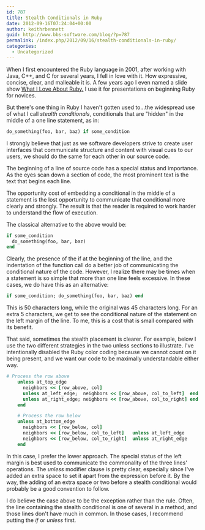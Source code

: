 ```yaml
---
id: 787
title: Stealth Conditionals in Ruby
date: 2012-09-16T07:24:04+00:00
author: keithrbennett
guid: http://www.bbs-software.com/blog/?p=787
permalink: /index.php/2012/09/16/stealth-conditionals-in-ruby/
categories:
  - Uncategorized
---
```

When I first encountered the Ruby language in 2001, after working with Java, C++, and C for several years, I fell in love with it. How expressive, concise, clear, and malleable it is. A few years ago I even named a slide show [What I Love About Ruby.](https://speakerdeck.com/u/keithrbennett/p/what-i-love-about-ruby) I use it for presentations on beginning Ruby for novices.

But there's one thing in Ruby I haven't gotten used to...the widespread use of what I call _stealth conditionals_, conditionals that are "hidden" in the middle of a one line statement, as in:

```ruby
do_something(foo, bar, baz) if some_condition
```

I strongly believe that just as we software developers strive to create user interfaces that communicate structure and content with visual cues to our users, we should do the same for each other in our source code.

The beginning of a line of source code has a special status and importance. As the eyes scan down a section of code, the most prominent text is the text that begins each line.

The opportunity cost of embedding a conditional in the middle of a statement is the lost opportunity to communicate that conditional more clearly and strongly. The result is that the reader is required to work harder to understand the flow of execution.

The classical alternative to the above would be:

```ruby
if some_condition
  do_something(foo, bar, baz)
end
```

Clearly, the presence of the if at the beginning of the line, and the indentation of the function call do a better job of communicating the conditional nature of the code. However, I realize there may be times when a statement is so simple that more than one line feels excessive. In these cases, we do have this as an alternative:

```ruby
if some_condition; do_something(foo, bar, baz) end
```

This is 50 characters long, while the original was 45 characters long. For an extra 5 characters, we get to see the conditional nature of the statement on the left margin of the line. To me, this is a cost that is small compared with its benefit.

That said, sometimes the stealth placement is clearer. For example, below I use the two different strategies in the two unless sections to illustrate. I've intentionally disabled the Ruby color coding because we cannot count on it being present, and we want our code to be maximally understandable either way.

```ruby
# Process the row above
    unless at_top_edge
      neighbors << [row_above, col]
      unless at_left_edge;  neighbors << [row_above, col_to_left]  end
      unless at_right_edge; neighbors << [row_above, col_to_right] end
    end

    # Process the row below
    unless at_bottom_edge
      neighbors << [row_below, col]
      neighbors << [row_below, col_to_left]   unless at_left_edge
      neighbors << [row_below, col_to_right]  unless at_right_edge
    end
```

In this case, I prefer the lower approach. The special status of the left margin is best used to communicate the commonality of the three lines' operations. The _unless_ modifier clause is pretty clear, especially since I've added an extra space to set it apart from the expression before it. By the way, the adding of an extra space or two before a stealth conditional would probably be a good convention to follow.

I do believe the case above to be the exception rather than the rule. Often, the line containing the stealth conditional is one of several in a method, and those lines don't have much in common. In those cases, I recommend putting the _if_ or _unless_ first.